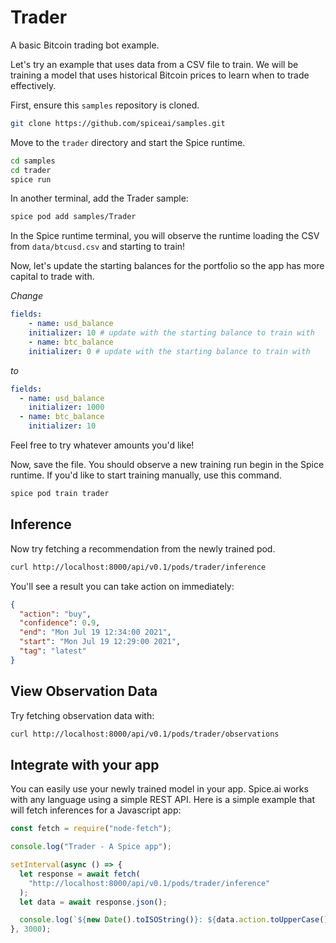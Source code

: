 # Trader

A basic Bitcoin trading bot example.

Let's try an example that uses data from a CSV file to train. We will be training a model that uses historical Bitcoin prices to learn when to trade effectively.

First, ensure this `samples` repository is cloned.

```bash
git clone https://github.com/spiceai/samples.git
```

Move to the `trader` directory and start the Spice runtime.

```bash
cd samples
cd trader
spice run
```

In another terminal, add the Trader sample:

```bash
spice pod add samples/Trader
```

In the Spice runtime terminal, you will observe the runtime loading the CSV from `data/btcusd.csv` and starting to train!

Now, let's update the starting balances for the portfolio so the app has more capital to trade with.

_Change_

```yaml
fields:
    - name: usd_balance
    initializer: 10 # update with the starting balance to train with
    - name: btc_balance
    initializer: 0 # update with the starting balance to train with
```

_to_

```yaml
fields:
  - name: usd_balance
    initializer: 1000
  - name: btc_balance
    initializer: 10
```

Feel free to try whatever amounts you'd like!

Now, save the file. You should observe a new training run begin in the Spice runtime. If you'd like to start training manually, use this command.

```bash
spice pod train trader
```

## Inference

Now try fetching a recommendation from the newly trained pod.

```bash
curl http://localhost:8000/api/v0.1/pods/trader/inference
```

You'll see a result you can take action on immediately:

```json
{
  "action": "buy",
  "confidence": 0.9,
  "end": "Mon Jul 19 12:34:00 2021",
  "start": "Mon Jul 19 12:29:00 2021",
  "tag": "latest"
}
```

## View Observation Data

Try fetching observation data with:

```bash
curl http://localhost:8000/api/v0.1/pods/trader/observations
```

## Integrate with your app

You can easily use your newly trained model in your app. Spice.ai works with any language using a simple REST API. Here is a simple example that will fetch inferences for a Javascript app:

```js
const fetch = require("node-fetch");

console.log("Trader - A Spice app");

setInterval(async () => {
  let response = await fetch(
    "http://localhost:8000/api/v0.1/pods/trader/inference"
  );
  let data = await response.json();

  console.log(`${new Date().toISOString()}: ${data.action.toUpperCase()}!!!`);
}, 3000);
```
